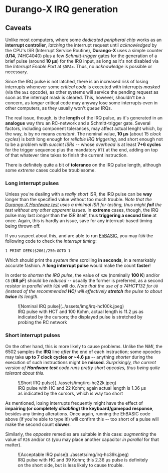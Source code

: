 # Durango-X IRQ generation

## Caveats

Unlike most computers, where some _dedicated peripheral chip_ works as an **interrupt controller**, _latching_ the interrupt request
until _acknowledged_ by the CPU's ISR (Interrupt Service Routine), **Durango-X** uses a simple counter (**U14**, 74HC4040) plus a few
_Schmitt-trigger_ gates for the generation of a brief pulse (around **10 µs**) for the IRQ input, as long as it's not disabled via
the _Interrupt Enable Port_ at `$DFAx`. Thus, no _acknowledge_ is possible or necessary.

Since the IRQ pulse is not latched, there is an increased risk of losing interrupts whenever some _critical code_ is executed with
interrupts _masked_ (via the `SEI` opcode), as other systems will service the pending request as soon as the interrupt mask is cleared.
This, however, shouldn't be a concern, as _longer_ critical code may anyway lose some interrupts even in other computers, as they
usually won't _queue_ IRQs.

The real issue, though, is the **length** of the IRQ pulse, as it's generated in an **analogue** way thru an RC-network and a
Schmitt-trigger gate. Several factors, including component tolerances, may affect actual lenght which, by the way, is by no means
_constant_. The nominal value, **10 µs** (about 15 _clock cycles_) is both long enough for _reliable IRQ triggering_,
and short enough not to be a problem with _succint ISRs_ -- whose _overhead_ is at least **7+6 cycles** for the trigger sequence plus
the mandatory `RTI` at the end, adding on top of that whatever time takes to finish the current instruction.

There is definitely quite a bit of **tolerance** on the IRQ pulse length, although some _extreme_ cases could be troublesome.

### Long interrupt pulses

Unless you're dealing with a _really short_ ISR, the IRQ pulse can be **way** longer than the specified value without too much trouble.
_Note that the [Durango-X Hardware test](../software/fulltest.md) uses a minimal ISR for testing, thus might **fail** the test
without any other apparent issues._
In **extreme** cases, though, the IRQ pulse may last _longer_ than the ISR itself, thus **triggering a second time** at once. Again, this is hardly
an issue, save for any interrupt-based timing being thrown off.

If you suspect about this, and are able to run [EhBASIC](../software/ehbasic.md), you may `RUN` the following code to check the _interrupt timing_:

```
1 PRINT DEEK($206)/250:GOTO 1
```

Which should print the _system time_  scrolling **in seconds**, in a remarkably accurate fashion. A **long interrupt pulse**
would make the count **faster**!

In order to _shorten the IRQ pulse_, the value of `R26` (nominally **100 K**) and/or `C8` (**68 pF**) should be _reduced_ -- usually the former is preferred, as a second resistor _in parallel_ with `R26` will do.
_Note that the use of a 74HC**T**132 for `U8` (instead of the recommended **HC**) will effectively **stretch** the pulse to about **twice** its length_.

<figure markdown>
![Nominal IRQ pulse](../assets/img/irq-hc100k.jpeg)
<figcaption>IRQ pulse with HCT and 100 Kohm, actual length is 11.2 µs as indicated by the cursors; the displayed pulse is stretched by probing the RC network</figcaption>
</figure>

### Short interrupt pulses

On the other hand, this is more likely to cause problems. Unlike the _NMI_, the 6502 samples the **IRQ** line _after_ the end of each instruction;
some opcodes may take **up to 7 clock cycles or ~4.6 µs** -- anything _shorter_ during the execution of such instructions might be **missed**.
_Surprisingly, the current  version of **Hardware test** code runs pretty short opcodes, thus being quite tolerant about this_.

<figure markdown>
![Short IRQ pulse](../assets/img/irq-hc22k.jpeg)
<figcaption>IRQ pulse with HC and 22 Kohm; again actual length is 1.36 µs as indicated by the cursors, which is way too short</figcaption>
</figure>

As mentioned, losing interrupts frequently might have the effect of **impairing (or completely _disabling_) the keyboard/gamepad response**,
besides any timing alterations. Once again, running the EhBASIC code above (if you're able to type it!) will confirm this -- too short of a pulse
will make the second count **slower**.

Similarly, the _opposite_ remedies are suitable in this case: _augmenting_ the value of `R26` and/or `C8` (you may place another capacitor
_in parallel_ for that matter).

<figure markdown>
![Acceptable IRQ pulse](../assets/img/irq-hc39k.jpeg)
<figcaption>IRQ pulse with HC and 39 Kohm; this 2.36 µs pulse is definitely on the short side, but is less likely to cause trouble. </figcaption>
</figure>
